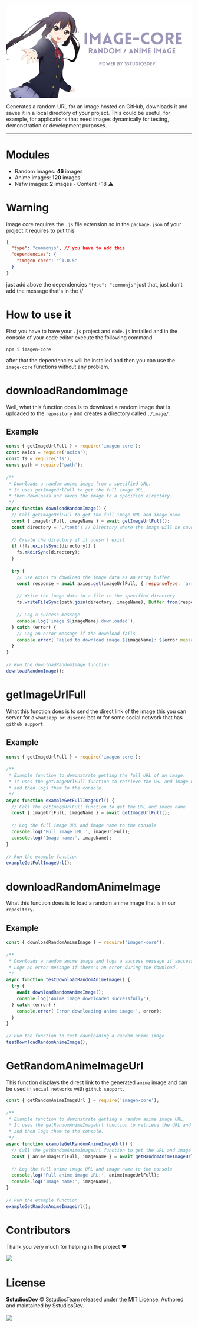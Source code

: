 <img align=center src="https://raw.githubusercontent.com/Sstudios-Dev/image-core/master/.github/assets/banner.png">

Generates a random URL for an image hosted on GitHub, downloads it and saves it in a local directory of your project. This could be useful, for example, for applications that need images dynamically for testing, demonstration or development purposes.

---

# Modules

- Random images: **46** images
- Anime images: **120** images
- Nsfw images: **2** images - Content +18 ⚠

# Warning

image core requires the `.js` file extension so in the `package.json` of your project it requires to put this

```json
{
  "type": "commonjs", // you have to add this
  "dependencies": {
    "imagen-core": "^1.0.5"
  }
}
```
just add above the dependencies `"type": "commonjs"` just that, just don't add the message that's in the //

# How to use it

First you have to have your `.js` project and `node.js` installed and in the console of your code editor execute the following command

`npm i imagen-core`

after that the dependencies will be installed and then you can use the `image-core` functions without any problem.

# downloadRandomImage

Well, what this function does is to download a random image that is uploaded to the `repository` and creates a directory called `./image/.`

## Example

```js
const { getImageUrlFull } = require('imagen-core');
const axios = require('axios');
const fs = require('fs');
const path = require('path');

/**
 * Downloads a random anime image from a specified URL.
 * It uses getImageUrlFull to get the full image URL,
 * then downloads and saves the image to a specified directory.
 */
async function downloadRandomImage() {
  // Call getImageUrlFull to get the full image URL and image name
  const { imageUrlFull, imageName } = await getImageUrlFull();
  const directory = './test'; // Directory where the image will be saved

  // Create the directory if it doesn't exist
  if (!fs.existsSync(directory)) {
    fs.mkdirSync(directory);
  }

  try {
    // Use Axios to download the image data as an array buffer
    const response = await axios.get(imageUrlFull, { responseType: 'arraybuffer' });

    // Write the image data to a file in the specified directory
    fs.writeFileSync(path.join(directory, imageName), Buffer.from(response.data));
    
    // Log a success message
    console.log(`image ${imageName} downloaded`);
  } catch (error) {
    // Log an error message if the download fails
    console.error(`Failed to download image ${imageName}: ${error.message}`);
  }
}

// Run the downloadRandomImage function
downloadRandomImage();
```

# getImageUrlFull

What this function does is to send the direct link of the image this you can server for a `whatsapp or discord` bot or for some social network that has `github support`.

## Example

```js
const { getImageUrlFull } = require('imagen-core');

/**
 * Example function to demonstrate getting the full URL of an image.
 * It uses the getImageUrlFull function to retrieve the URL and image name,
 * and then logs them to the console.
 */
async function exampleGetFullImageUrl() {
  // Call the getImageUrlFull function to get the URL and image name
  const { imageUrlFull, imageName } = await getImageUrlFull();
  
  // Log the full image URL and image name to the console
  console.log('Full image URL:', imageUrlFull);
  console.log('Image name:', imageName);
}

// Run the example function
exampleGetFullImageUrl();
```
# downloadRandomAnimeImage

What this function does is to load a random anime image that is in our `repository`.

## Example

```js
const { downloadRandomAnimeImage } = require('imagen-core');

/**
 * Downloads a random anime image and logs a success message if successful.
 * Logs an error message if there's an error during the download.
 */
async function testDownloadRandomAnimeImage() {
  try {
    await downloadRandomAnimeImage();
    console.log('Anime image downloaded successfully');
  } catch (error) {
    console.error('Error downloading anime image:', error);
  }
}

// Run the function to test downloading a random anime image
testDownloadRandomAnimeImage();
```

# GetRandomAnimeImageUrl

This function displays the direct link to the generated `anime` image and can be used in `social networks` with `github support`.

```js
const { getRandomAnimeImageUrl } = require('imagen-core');

/**
 * Example function to demonstrate getting a random anime image URL.
 * It uses the getRandomAnimeImageUrl function to retrieve the URL and image name,
 * and then logs them to the console.
 */
async function exampleGetRandomAnimeImageUrl() {
  // Call the getRandomAnimeImageUrl function to get the URL and image name
  const { animeImageUrlFull, imageName } = await getRandomAnimeImageUrl();
  
  // Log the full anime image URL and image name to the console
  console.log('Full anime image URL:', animeImageUrlFull);
  console.log('Image name:', imageName);
}

// Run the example function
exampleGetRandomAnimeImageUrl();
```

# Contributors
Thank you very much for helping in the project ❤

<img src="https://contrib.rocks/image?repo=Sstudios-Dev/image-core">

# License

**SstudiosDev** © [SstudiosTeam](https://github.com/Sstudios-Dev) released under the MIT License.
Authored and maintained by SstudiosDev.
<br>
<br>
<img src="https://i0.wp.com/opensource.org/wp-content/uploads/2023/03/cropped-OSI-horizontal-large.png?fit=640%2C229&ssl=1">
